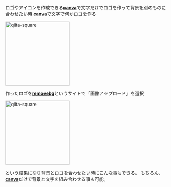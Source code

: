 ロゴやアイコンを作成できる[**canva**](https://www.canva.com/)で文字だけでロゴを作って背景を別のものに合わせたい時
[**canva**](https://www.canva.com/)で文字で何かロゴを作る  

<img width="200" alt="qiita-square" src="https://i.gyazo.com/5e132c424b2100daf84eeb210f3dbe6b.png">  

作ったロゴを[**removebg**](https://www.remove.bg/ja)というサイトで「画像アップロード」を選択  

<img width="200" alt="qiita-square" src="https://i.gyazo.com/14b5b3b5a7556c88458442dfb39f673c.png">  
  
という結果になり背景とロゴを合わせたい時にこんな事もできる。
もちろん、[**canva**](https://www.canva.com/)だけで背景と文字を組み合わせる事も可能。
